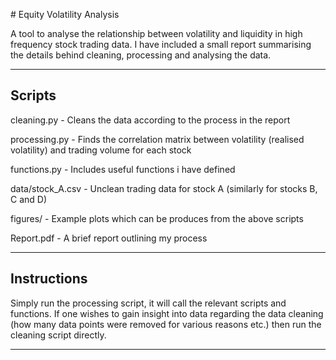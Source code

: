 # Equity Volatility Analysis

A tool to analyse the relationship between volatility and liquidity in high frequency stock trading data. I have included a small report summarising
the details behind cleaning, processing and analysing the data.

---

## Scripts

cleaning.py - Cleans the data according to the process in the report

processing.py - Finds the correlation matrix between volatility (realised volatility) and trading volume for each stock

functions.py - Includes useful functions i have defined

data/stock_A.csv - Unclean trading data for stock A (similarly for stocks B, C and D)

figures/ - Example plots which can be produces from the above scripts

Report.pdf - A brief report outlining my process

---

## Instructions

Simply run the processing script, it will call the relevant scripts and functions. If one wishes to gain insight into data regarding the data
cleaning (how many data points were removed for various reasons etc.) then run the cleaning script directly.

---
